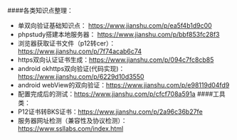 
####各类知识点整理：
- 单双向验证基础知识点： https://www.jianshu.com/p/ea5f4b1d9c00
- phpstudy搭建本地服务器： https://www.jianshu.com/p/bbf853fc28f3
- 浏览器获取证书文件（p12转cer）：https://www.jianshu.com/p/7f74acab6c74
- https双向认证证书生成：https://www.jianshu.com/p/094c7fc8cb85
- android okhttps双向验证(代码实现)：https://www.jianshu.com/p/6229d10d3550
- android webView的双向验证：https://www.jianshu.com/p/e98119d04fd9
- 配置完成后的测试：https://www.jianshu.com/p/cfcf708a591a
####工具类：
- P12证书转BKS证书：https://www.jianshu.com/p/2a96c36b27fe
- 服务器网址检测（兼容性及协议检测）：https://www.ssllabs.com/index.html
